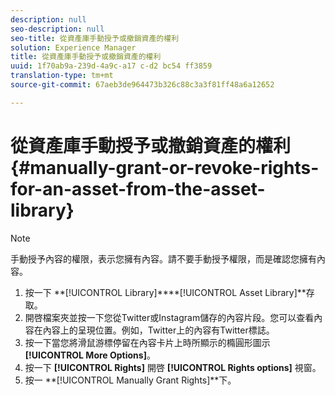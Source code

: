 ```yaml
---
description: null
seo-description: null
seo-title: 從資產庫手動授予或撤銷資產的權利
solution: Experience Manager
title: 從資產庫手動授予或撤銷資產的權利
uuid: 1f70ab9a-239d-4a9c-a17 c-d2 bc54 ff3859
translation-type: tm+mt
source-git-commit: 67aeb3de964473b326c88c3a3f81ff48a6a12652

---
```



# 從資產庫手動授予或撤銷資產的權利{#manually-grant-or-revoke-rights-for-an-asset-from-the-asset-library}

>[!NOTE]
>
>手動授予內容的權限，表示您擁有內容。請不要手動授予權限，而是確認您擁有內容。

1. 按一下 **[!UICONTROL Library]****[!UICONTROL Asset Library]**存取。
1. 開啓檔案夾並按一下您從Twitter或Instagram儲存的內容片段。您可以查看內容在內容上的呈現位置。例如，Twitter上的內容有Twitter標誌。
1. 按一下當您將滑鼠游標停留在內容卡片上時所顯示的橢圓形圖示 **[!UICONTROL More Options]**。
1. 按一下 **[!UICONTROL Rights]** 開啓 **[!UICONTROL Rights options]** 視窗。
1. 按一 **[!UICONTROL Manually Grant Rights]**下。
